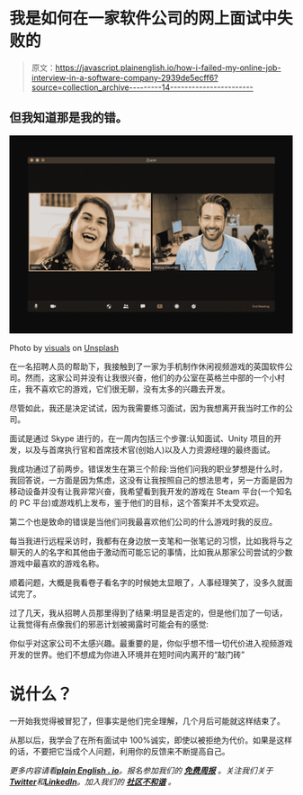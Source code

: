 # 我是如何在一家软件公司的网上面试中失败的

> 原文：<https://javascript.plainenglish.io/how-i-failed-my-online-job-interview-in-a-software-company-2939de5ecff6?source=collection_archive---------14----------------------->

## 但我知道那是我的错。

![](img/95a7498987e2453a5318143c4d589cde.png)

Photo by [visuals](https://unsplash.com/@visuals?utm_source=medium&utm_medium=referral) on [Unsplash](https://unsplash.com?utm_source=medium&utm_medium=referral)

在一名招聘人员的帮助下，我接触到了一家为手机制作休闲视频游戏的英国软件公司。然而，这家公司并没有让我很兴奋，他们的办公室在英格兰中部的一个小村庄，我不喜欢它的游戏，它们很无聊，没有太多的兴趣去开发。

尽管如此，我还是决定试试，因为我需要练习面试，因为我想离开我当时工作的公司。

面试是通过 Skype 进行的，在一周内包括三个步骤:认知面试、Unity 项目的开发，以及与首席执行官和首席技术官(创始人)以及人力资源经理的最终面试。

我成功通过了前两步。错误发生在第三个阶段:当他们问我的职业梦想是什么时，我回答说，一方面是因为焦虑，这没有让我按照自己的想法思考，另一方面是因为移动设备并没有让我非常兴奋，我希望看到我开发的游戏在 Steam 平台(一个知名的 PC 平台)或游戏机上发布，鉴于他们的目标，这个答案并不太受欢迎。

第二个也是致命的错误是当他们问我最喜欢他们公司的什么游戏时我的反应。

每当我进行远程采访时，我都有在身边放一支笔和一张笔记的习惯，比如我将与之聊天的人的名字和其他由于激动而可能忘记的事情，比如我从那家公司尝试的少数游戏中最喜欢的游戏名称。

顺着问题，大概是我看卷子看名字的时候她太显眼了，人事经理笑了，没多久就面试完了。

过了几天，我从招聘人员那里得到了结果:明显是否定的，但是他们加了一句话，让我觉得有点像我们的邪恶计划被揭露时可能会有的感觉:

你似乎对这家公司不太感兴趣。最重要的是，你似乎想不惜一切代价进入视频游戏开发的世界。他们不想成为你进入环境并在短时间内离开的“敲门砖”

# 说什么？

一开始我觉得被冒犯了，但事实是他们完全理解，几个月后可能就这样结束了。

从那以后，我学会了在所有面试中 100%诚实，即使以被拒绝为代价。如果是这样的话，不要把它当成个人问题，利用你的反馈来不断提高自己。

*更多内容请看*[***plain English . io***](https://plainenglish.io/)*。报名参加我们的* [***免费周报***](http://newsletter.plainenglish.io/) *。关注我们关于*[***Twitter***](https://twitter.com/inPlainEngHQ)*和*[***LinkedIn***](https://www.linkedin.com/company/inplainenglish/)*。加入我们的* [***社区不和谐***](https://discord.gg/GtDtUAvyhW) *。*